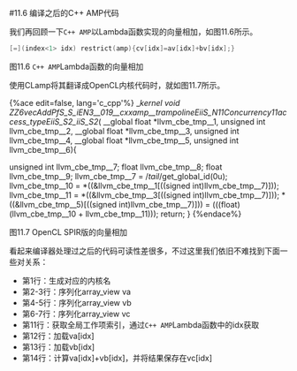 #11.6 编译之后的C++ AMP代码

我们再回顾一下`C++ AMP`以Lambda函数实现的向量相加，如图11.6所示。

```c++
[=](index<1> idx) restrict(amp){cv[idx]=av[idx]+bv[idx];}
```

图11.6 `C++ AMP`Lambda函数的向量相加

使用CLamp将其翻译成OpenCL内核代码时，就如图11.7所示。

{%ace edit=false, lang='c_cpp'%}
__kernel void
ZZ6vecAddPfS_S_iEN3__019__cxxamp__trampolineEiiS_N11Concurrency11access_typeEiiS_S2_iiS_S2_(
  __global float *llvm_cbe_tmp__1,
  unsigned int llvm_cbe_tmp__2,
  __global float *llvm_cbe_tmp__3,
  unsigned int llvm_cbe_tmp__4,
  __global float *llvm_cbe_tmp__5,
  unsigned int llvm_cbe_tmp__6){

  unsigned int llvm_cbe_tmp__7;
  float llvm_cbe_tmp__8;
  float llvm_cbe_tmp__9;
  llvm_cbe_tmp__7 = /*tail*/get_global_id(0u);
  llvm_cbe_tmp__10 = *((&llvm_cbe_tmp__1[((signed int)llvm_cbe_tmp__7)]));
  llvm_cbe_tmp__11 = *((&llvm_cbe_tmp__3[((signed int)llvm_cbe_tmp__7)]));
  *((&llvm_cbe_tmp__5)[((signed int)llvm_cbe_tmp__7)])) = (((float)(llvm_cbe_tmp__10 + llvm_cbe_tmp__11)));
  return;
}
{%endace%}

图11.7 OpenCL SPIR版的向量相加

看起来编译器处理过之后的代码可读性差很多，不过这里我们依旧不难找到下面一些对关系：

- 第1行：生成对应的内核名
- 第2-3行：序列化array_view va
- 第4-5行：序列化array_view vb
- 第6-7行：序列化array_view vc
- 第11行：获取全局工作项索引，通过`C++ AMP`Lambda函数中的idx获取
- 第12行：加载va[idx]
- 第13行：加载vb[idx]
- 第14行：计算va[idx]+vb[idx]，并将结果保存在vc[idx]




